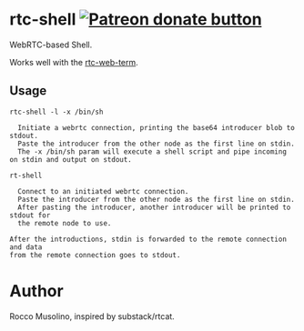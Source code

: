 # rtc-shell <span class="badge-patreon"><a href="https://patreon.com/roccomuso" title="Donate to this project using Patreon"><img src="https://img.shields.io/badge/patreon-donate-yellow.svg" alt="Patreon donate button" /></a></span>
WebRTC-based Shell.

Works well with the [rtc-web-term](https://github.com/roccomuso/rtc-web-term).

## Usage

```
rtc-shell -l -x /bin/sh

  Initiate a webrtc connection, printing the base64 introducer blob to stdout.
  Paste the introducer from the other node as the first line on stdin.
  The -x /bin/sh param will execute a shell script and pipe incoming on stdin and output on stdout.

rt-shell

  Connect to an initiated webrtc connection.
  Paste the introducer from the other node as the first line on stdin.
  After pasting the introducer, another introducer will be printed to stdout for
  the remote node to use.

After the introductions, stdin is forwarded to the remote connection and data
from the remote connection goes to stdout.
```

# Author

Rocco Musolino, inspired by substack/rtcat.
